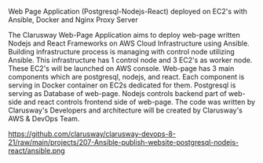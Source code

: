 Web Page Application (Postgresql-Nodejs-React) deployed on EC2's with Ansible, Docker and Nginx Proxy Server

The Clarusway Web-Page Application aims to deploy web-page written 
Nodejs and React Frameworks on AWS Cloud Infrastructure using Ansible. 
Building infrastructure process is managing with control node utilizing Ansible. 
This infrastructure has 1 control node and 3 EC2's as worker node. 
These EC2's will be launched on AWS console. 
Web-page has 3 main components which are postgresql, nodejs, and react. 
Each component is serving in Docker container on EC2s dedicated for them. 
Postgresql is serving as Database of web-page. 
Nodejs controls backend part of web-side and react controls frontend side of web-page. 
The code was written by Clarusway's Developers and architecture will be created by Clarusway's AWS & DevOps Team.

https://github.com/clarusway/clarusway-devops-8-21/raw/main/projects/207-Ansible-publish-website-postgresql-nodejs-react/ansible.png
